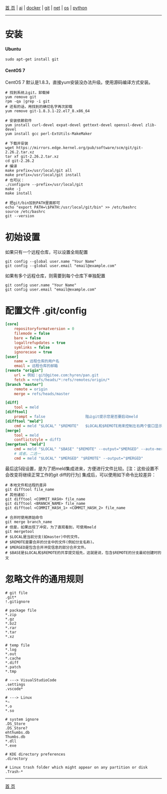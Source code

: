 [首 页](https://patrickj-fd.github.io/index) | [ai](https://patrickj-fd.github.io/mdfiles/ai/index) | [docker](https://patrickj-fd.github.io/mdfiles/docker/index) | [git](https://patrickj-fd.github.io/mdfiles/git/index) | [net](https://patrickj-fd.github.io/mdfiles/net/index) | [os](https://patrickj-fd.github.io/mdfiles/os/index) | [python](https://patrickj-fd.github.io/mdfiles/python/index)

---

# 安装
#### Ubuntu
```
sudo apt-get install git
```

#### CentOS 7
CentOS 7 默认是1.8.3，直接yum安装没办法升级。使用源码编译方式安装。
```shell
# 找到系统上git，卸载掉
yum remove git
rpm -qa |grep -i git
# 还有的话，用找到的确切名字再次卸载
yum remove git-1.8.3.1-22.el7_8.x86_64

# 安装依赖软件
yum install curl-devel expat-devel gettext-devel openssl-devel zlib-devel
yum install gcc perl-ExtUtils-MakeMaker

# 下载并安装
wget https://mirrors.edge.kernel.org/pub/software/scm/git/git-2.26.2.tar.xz
tar xf git-2.26.2.tar.xz
cd git-2.26.2
# 编译
make prefix=/usr/local/git all
make prefix=/usr/local/git install
# 也可以：
./configure --prefix=/usr/local/git
make -j
make install

# 把git/bin加到PATH里面即可
echo "export PATH=\$PATH:/usr/local/git/bin" >> /etc/bashrc
source /etc/bashrc
git --version
```

# 初始设置
如果只有一个远程仓库，可以设置全局配置
```shell
git config --global user.name "Your Name"
git config --global user.email "email@example.com"
```

如果有多个远程仓库，则需要到每个仓库下单独配置
```shell
git config user.name "Your Name"
git config user.email "email@example.com"
```

# 配置文件 .git/config
```ini
[core]
	repositoryformatversion = 0
	filemode = false
	bare = false
	logallrefupdates = true
	symlinks = false
	ignorecase = true
[user]
	name = 远程仓库的用户名
	email = 远程仓库的邮箱
[remote "origin"]
	url = 例如：git@gitee.com:hyren/pan.git
	fetch = +refs/heads/*:refs/remotes/origin/*
[branch "master"]
	remote = origin
	merge = refs/heads/master

[diff]
    tool = meld
[difftool]
    prompt = false					阻止git提示您是否要启动meld
[difftool "meld"]
    cmd = meld "$LOCAL" "$REMOTE"	$LOCAL和$REMOTE用来控制左右两个窗口显示本地还是远程顺序
[merge]
    tool = meld
	conflictstyle = diff3
[mergetool "meld"]
    cmd = meld "$LOCAL" "$BASE" "$REMOTE" --output="$MERGED" --auto-merge
	# 或者。二选一
	cmd = meld "$LOCAL" "$MERGED" "$REMOTE" --output="$MERGED"
```

最后这5段设置，是为了把meld集成进来，方便进行文件比较。[注：这些设置不会改变将继续正常工作的git diff的行为]
集成后，可以使用如下命令比较差异：
```shell
# 本地文件和远程的差异
git difftool file_name
# 其他诸如：
git difftool <COMMIT_HASH> file_name
git difftool <BRANCH_NAME> file_name
git difftool <COMMIT_HASH_1> <COMMIT_HASH_2> file_name

# 合并时使用原始命令
git merge branch_name
# 但是，如果出现了冲突，为了直观看到，可使用meld
git mergetool
# $LOCAL是当前分支(如master)中的文件。
# $REMOTE是要合并的分支中的文件(例如分支名称)。
# $MERGED是包含合并冲突信息的部分合并文件。
# $BASE是$LOCAL和$REMOTE的共享提交祖先，这就是说，包含$REMOTE的分支最初创建时的文
```

# 忽略文件的通用规则
```
# git file
.git*
!.gitignore

# package file
*.zip
*.gz
*.bz2
*.rar
*.tar
*.xz

# temp file
*.log
*.out
*.cache
*.diff
*.patch
*.tmp

# ---> VisualStudioCode
.settings
.vscode*

# ---> Linux
*~
*.o
*.so

# system ignore
.DS_Store
.DS_Store?
ehthumbs.db
Thumbs.db
*.dll
*.exe

# KDE directory preferences
.directory

# Linux trash folder which might appear on any partition or disk
.Trash-*
```

---

[首 页](https://patrickj-fd.github.io/index)

